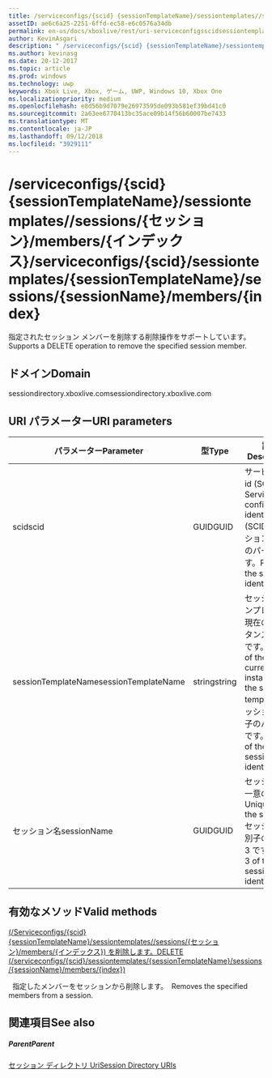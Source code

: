 ```yaml
---
title: /serviceconfigs/{scid} {sessionTemplateName}/sessiontemplates//sessions/{セッション}/members/{インデックス}
assetID: ae6c6a25-2251-6ffd-ec58-e6c0576a34db
permalink: en-us/docs/xboxlive/rest/uri-serviceconfigsscidsessiontemplatessessiontemplatenamesessionnamemembersindex.html
author: KevinAsgari
description: " /serviceconfigs/{scid} {sessionTemplateName}/sessiontemplates//sessions/{セッション}/members/{インデックス}"
ms.author: kevinasg
ms.date: 20-12-2017
ms.topic: article
ms.prod: windows
ms.technology: uwp
keywords: Xbox Live, Xbox, ゲーム, UWP, Windows 10, Xbox One
ms.localizationpriority: medium
ms.openlocfilehash: e8d56b9d7079e26973595de093b581ef39bd41c0
ms.sourcegitcommit: 2a63ee6770413bc35ace09b14f56b60007be7433
ms.translationtype: MT
ms.contentlocale: ja-JP
ms.lasthandoff: 09/12/2018
ms.locfileid: "3929111"
---
```

# <a name="serviceconfigsscidsessiontemplatessessiontemplatenamesessionssessionnamemembersindex"></a><span data-ttu-id="f94ca-104">/serviceconfigs/{scid} {sessionTemplateName}/sessiontemplates//sessions/{セッション}/members/{インデックス}</span><span class="sxs-lookup"><span data-stu-id="f94ca-104">/serviceconfigs/{scid}/sessiontemplates/{sessionTemplateName}/sessions/{sessionName}/members/{index}</span></span>
<span data-ttu-id="f94ca-105">指定されたセッション メンバーを削除する削除操作をサポートしています。</span><span class="sxs-lookup"><span data-stu-id="f94ca-105">Supports a DELETE operation to remove the specified session member.</span></span>
<a id="ID4EO"></a>


## <a name="domain"></a><span data-ttu-id="f94ca-106">ドメイン</span><span class="sxs-lookup"><span data-stu-id="f94ca-106">Domain</span></span>
<span data-ttu-id="f94ca-107">sessiondirectory.xboxlive.com</span><span class="sxs-lookup"><span data-stu-id="f94ca-107">sessiondirectory.xboxlive.com</span></span>  
<a id="ID4ET"></a>


## <a name="uri-parameters"></a><span data-ttu-id="f94ca-108">URI パラメーター</span><span class="sxs-lookup"><span data-stu-id="f94ca-108">URI parameters</span></span>

| <span data-ttu-id="f94ca-109">パラメーター</span><span class="sxs-lookup"><span data-stu-id="f94ca-109">Parameter</span></span>| <span data-ttu-id="f94ca-110">型</span><span class="sxs-lookup"><span data-stu-id="f94ca-110">Type</span></span>| <span data-ttu-id="f94ca-111">説明</span><span class="sxs-lookup"><span data-stu-id="f94ca-111">Description</span></span>|
| --- | --- | --- |
| <span data-ttu-id="f94ca-112">scid</span><span class="sxs-lookup"><span data-stu-id="f94ca-112">scid</span></span>| <span data-ttu-id="f94ca-113">GUID</span><span class="sxs-lookup"><span data-stu-id="f94ca-113">GUID</span></span>| <span data-ttu-id="f94ca-114">サービス構成 id (SCID)。</span><span class="sxs-lookup"><span data-stu-id="f94ca-114">Service configuration identifier (SCID).</span></span> <span data-ttu-id="f94ca-115">セッション識別子のパート 1 です。</span><span class="sxs-lookup"><span data-stu-id="f94ca-115">Part 1 of the session identifier.</span></span>|
| <span data-ttu-id="f94ca-116">sessionTemplateName</span><span class="sxs-lookup"><span data-stu-id="f94ca-116">sessionTemplateName</span></span>| <span data-ttu-id="f94ca-117">string</span><span class="sxs-lookup"><span data-stu-id="f94ca-117">string</span></span>| <span data-ttu-id="f94ca-118">セッション テンプレートの現在のインスタンスの名前です。</span><span class="sxs-lookup"><span data-stu-id="f94ca-118">Name of the current instance of the session template.</span></span> <span data-ttu-id="f94ca-119">セッション識別子のパート 2 です。</span><span class="sxs-lookup"><span data-stu-id="f94ca-119">Part 2 of the session identifier.</span></span>|
| <span data-ttu-id="f94ca-120">セッション名</span><span class="sxs-lookup"><span data-stu-id="f94ca-120">sessionName</span></span>| <span data-ttu-id="f94ca-121">GUID</span><span class="sxs-lookup"><span data-stu-id="f94ca-121">GUID</span></span>| <span data-ttu-id="f94ca-122">セッションの一意の ID。</span><span class="sxs-lookup"><span data-stu-id="f94ca-122">Unique ID of the session.</span></span> <span data-ttu-id="f94ca-123">セッション識別子のパート 3 です。</span><span class="sxs-lookup"><span data-stu-id="f94ca-123">Part 3 of the session identifier.</span></span>|

<a id="ID4EDC"></a>


## <a name="valid-methods"></a><span data-ttu-id="f94ca-124">有効なメソッド</span><span class="sxs-lookup"><span data-stu-id="f94ca-124">Valid methods</span></span>

[<span data-ttu-id="f94ca-125">(/Serviceconfigs/{scid} {sessionTemplateName}/sessiontemplates//sessions/{セッション}/members/{インデックス}) を削除します。</span><span class="sxs-lookup"><span data-stu-id="f94ca-125">DELETE (/serviceconfigs/{scid}/sessiontemplates/{sessionTemplateName}/sessions/{sessionName}/members/{index})</span></span>](uri-serviceconfigsscidsessiontemplatessessiontemplatenamesessionnamemembersindexdelete.md)

<span data-ttu-id="f94ca-126">&nbsp;&nbsp;指定したメンバーをセッションから削除します。</span><span class="sxs-lookup"><span data-stu-id="f94ca-126">&nbsp;&nbsp;Removes the specified members from a session.</span></span>

<a id="ID4ENC"></a>


## <a name="see-also"></a><span data-ttu-id="f94ca-127">関連項目</span><span class="sxs-lookup"><span data-stu-id="f94ca-127">See also</span></span>

<a id="ID4EPC"></a>


##### <a name="parent"></a><span data-ttu-id="f94ca-128">Parent</span><span class="sxs-lookup"><span data-stu-id="f94ca-128">Parent</span></span>

[<span data-ttu-id="f94ca-129">セッション ディレクトリ Uri</span><span class="sxs-lookup"><span data-stu-id="f94ca-129">Session Directory URIs</span></span>](atoc-reference-sessiondirectory.md)
